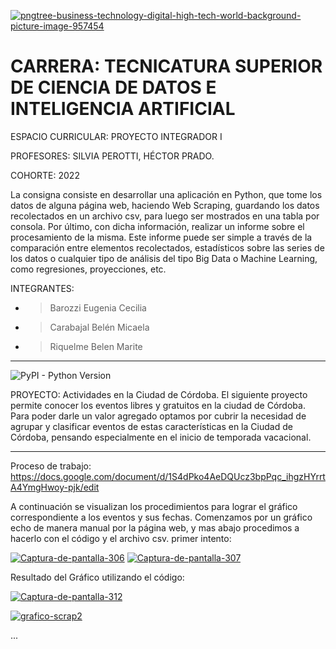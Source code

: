 <a href='https://postimages.org/' target='_blank'><img src='https://i.postimg.cc/L5VVxXrN/pngtree-business-technology-digital-high-tech-world-background-picture-image-957454.png' border='0' alt='pngtree-business-technology-digital-high-tech-world-background-picture-image-957454'/></a>

<h1>CARRERA: TECNICATURA SUPERIOR DE CIENCIA DE DATOS E INTELIGENCIA ARTIFICIAL</h1>

ESPACIO CURRICULAR: PROYECTO INTEGRADOR I

PROFESORES: SILVIA PEROTTI, HÉCTOR PRADO.

COHORTE: 2022
 

La consigna consiste en desarrollar una aplicación en Python, que tome los datos de
alguna página web, haciendo Web Scraping, guardando los datos recolectados en un
archivo csv, para luego ser mostrados en una tabla por consola.
Por último, con dicha información, realizar un informe sobre el procesamiento de la
misma. Este informe puede ser simple a través de la comparación entre elementos
recolectados, estadísticos sobre las series de los datos o cualquier tipo de análisis del
tipo Big Data o Machine Learning, como regresiones, proyecciones, etc.

INTEGRANTES:

* > Barozzi Eugenia Cecilia

* > Carabajal Belén Micaela

* > Riquelme Belen Marite

---

![PyPI - Python Version](https://img.shields.io/pypi/pyversions/3?color=%233776AB&style=for-the-badge)


PROYECTO: Actividades en la Ciudad de Córdoba. 
El siguiente proyecto permite conocer los eventos libres y gratuitos en la ciudad de Córdoba. Para poder darle un valor agregado optamos por cubrir la necesidad de agrupar y clasificar eventos de estas características en la Ciudad de Córdoba, pensando especialmente en el inicio de temporada vacacional.

---
Proceso de trabajo: https://docs.google.com/document/d/1S4dPko4AeDQUcz3bpPqc_ihgzHYrrtA4YmgHwoy-pjk/edit

A continuación se visualizan los procedimientos para lograr el gráfico correspondiente a los eventos y sus fechas. Comenzamos por un gráfico echo de manera manual por la página web, y mas abajo procedimos a hacerlo con el código y el archivo csv.
primer intento:


<a href='https://postimg.cc/gxHN4m23' target='_blank'><img src='https://i.postimg.cc/y8wt1Nqp/Captura-de-pantalla-306.png' border='0' alt='Captura-de-pantalla-306'/></a>
<a href='https://postimages.org/' target='_blank'><img src='https://i.postimg.cc/7ZqQpJmr/Captura-de-pantalla-307.png' border='0' alt='Captura-de-pantalla-307'/></a>


Resultado del Gráfico utilizando el código:

<a href='https://postimg.cc/MM8qtzQB' target='_blank'><img src='https://i.postimg.cc/NMKFsMGd/Captura-de-pantalla-312.png' border='0' alt='Captura-de-pantalla-312'/></a>

<a href='https://postimages.org/' target='_blank'><img src='https://i.postimg.cc/sxnTpTCj/grafico-scrap2.png' border='0' alt='grafico-scrap2'/></a>








...
